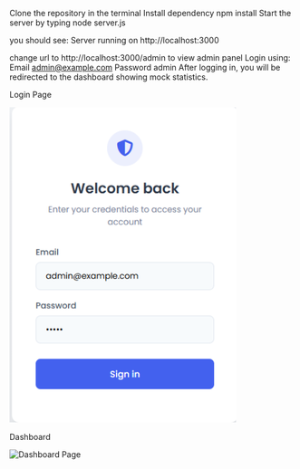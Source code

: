 Clone the repository
in the terminal Install dependency npm install
Start the server by typing node server.js

you should see:
Server running on http://localhost:3000

change url to http://localhost:3000/admin to view admin panel 
Login using:
Email	admin@example.com
Password	admin
After logging in, you will be redirected to the dashboard showing mock statistics.


Login Page

<img src="assets/login.png" width="400" alt="Login Page" />

Dashboard

<img src="assets/dahsboard.png" width="500" alt="Dashboard Page" />
